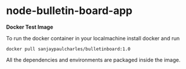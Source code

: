 # node-bulletin-board-app

**Docker Test Image**

To run the docker container in your localmachine install docker and run 
```
docker pull sanjaypaulcharles/bulletinboard:1.0
```
All the dependencies and environments are packaged inside the image.
